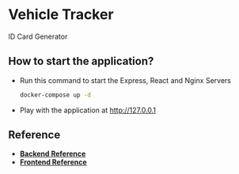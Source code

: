 # Vehicle Tracker

ID Card Generator

## How to start the application?

- Run this command to start the Express, React and Nginx Servers
  ```bash
  docker-compose up -d
  ```
- Play with the application at http://127.0.0.1

## Reference

- **[Backend Reference]**
- **[Frontend Reference]**

[Backend Reference]: id_card_generator_api/README.md
[Frontend Reference]: id_card_generator_webui/README.md
